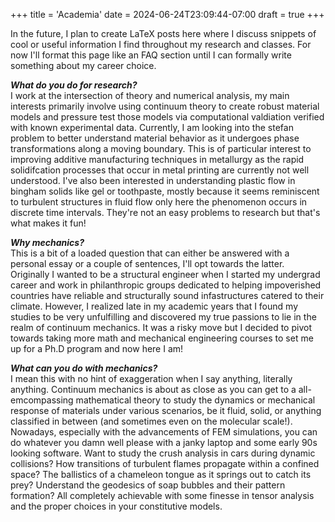 +++
title = 'Academia'
date = 2024-06-24T23:09:44-07:00
draft = true
+++

In the future, I plan to create LaTeX posts here where I discuss snippets of cool or useful information I find throughout my research and classes. For now I'll format this page like an FAQ section until I can formally write something about my career choice. 

**_What do you do for research?_** \
I work at the intersection of theory and numerical analysis, my main interests primarily involve using continuum theory to create robust material models and pressure test those models via computational valdiation verified with known experimental data. Currently, I am looking into the stefan problem to better understand material behavior as it undergoes phase transformations along a moving boundary. This is of particular interest to improving additive manufacturing techniques in metallurgy as the rapid solidifcation processes that occur in metal printing are currently not well understood. I've also been interested in understanding plastic flow in bingham solids like gel or toothpaste, mostly because it seems reminiscent to turbulent structures in fluid flow only here the phenomenon occurs in discrete time intervals. They're not an easy problems to research but that's what makes it fun!

**_Why mechanics?_** \
This is a bit of a loaded question that can either be answered with a personal essay or a couple of sentences, I'll opt towards the latter. Originally I wanted to be a structural engineer when I started my undergrad career and work in philanthropic groups dedicated to helping impoverished countries have reliable and structurally sound infastructures catered to their climate. However, I realized late in my academic years that I found my studies to be very unfulfilling and discovered my true passions to lie in the realm of continuum mechanics. It was a risky move but I decided to pivot towards taking more math and mechanical engineering courses to set me up for a Ph.D program and now here I am!


**_What can you do with mechanics?_** \
I mean this with no hint of exaggeration when I say anything, literally anything. Continuum mechanics is about as close as you can get to a all-emcompassing mathematical theory to study the dynamics or mechanical response of materials under various scenarios, be it fluid, solid, or anything classified in between (and sometimes even on the molecular scale!). Nowadays, especially with the advancements of FEM simulations, you can do whatever you damn well please with a janky laptop and some early 90s looking software. Want to study the crush analysis in cars during dynamic collisions? How transitions of turbulent flames propagate within a confined space? The ballistics of a chameleon tongue as it springs out to catch its prey? Understand the geodesics of soap bubbles and their pattern formation? All completely achievable with some finesse in tensor analysis and the proper choices in your constitutive models. 


